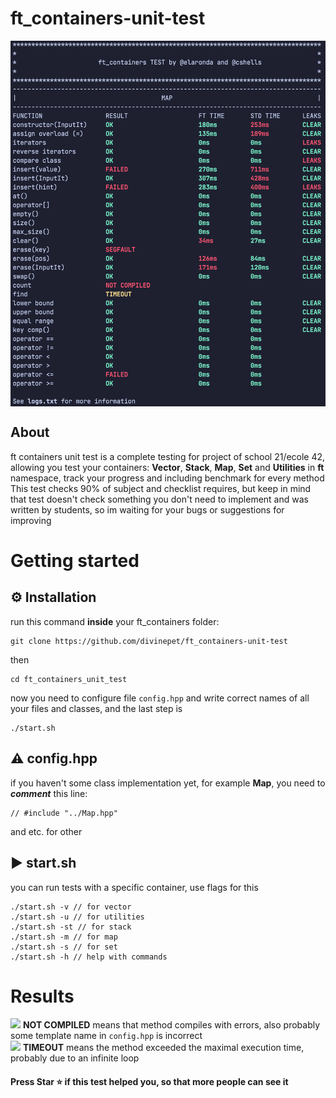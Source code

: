 # ft_containers-unit-test
<img align="center" src="sources/system/credits/screenshot.png" alt="Screenshot of the test" />

## About
<span>ft containers unit test</span> is a complete testing for project of school 21/ecole 42, allowing you test your containers: <b>Vector</b>, <b>Stack</b>, <b>Map</b>, <b>Set</b> and <b>Utilities</b> in <b>ft</b> namespace, track your progress and including benchmark for every method </br>
This test checks 90% of subject and checklist requires, but keep in mind that test doesn't check something you don't need to implement and was written by students, so im waiting for your bugs or suggestions for improving

# Getting started
## ⚙️ Installation
run this command <b>inside</b> your ft_containers folder:
```
git clone https://github.com/divinepet/ft_containers-unit-test
```
then
```
cd ft_containers_unit_test
```
now you need to configure file ```config.hpp``` and write correct names of all your files and classes, and the last step is
```
./start.sh
```
## ⚠️ config.hpp
if you haven't some class implementation yet, for example <b>Map</b>, you need to <b><i>comment</i></b> this line:
```
// #include "../Map.hpp"
```
and etc. for other
## ▶️ start.sh
you can run tests with a specific container, use flags for this
```
./start.sh -v // for vector
./start.sh -u // for utilities
./start.sh -st // for stack
./start.sh -m // for map
./start.sh -s // for set
./start.sh -h // help with commands
```
# Results

![](https://via.placeholder.com/15/f00/000000?text=+) <b>NOT COMPILED</b> means that method compiles with errors, also probably some template name in ```config.hpp``` is incorrect</br>
![](https://via.placeholder.com/15/f90/000000?text=+) <b>TIMEOUT</b> means the method exceeded the maximal execution time, probably due to an infinite loop
#### Press Star ⭐ if this test helped you, so that more people can see it
